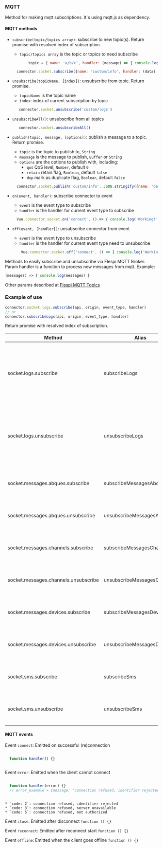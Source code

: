 ### MQTT
Method for making mqtt subscriptions. It`s using  mqtt.js as dependency.
#### MQTT methods
* `subscribe(topic/topics array)`: subscribe to new topic(s). Return promise with resolved index of subscription.
    * `topic/topics array` is the topic or topics to need subscribe
    
        ```js
            topic = { name: 'a/b/c', handler: (message) => { console.log(message) } }
        ```
        
    ```js
      connector.socket.subscribe({name: 'custom/info', handler: (data) => { console.log(`subscribed: ${data}`) }})
    ```
    
* `unsubscribe(topicName, [index])`: unsubscribe from topic. Return promise.
    * `topicName`: is the topic name
    * `index`: index of current subscription by topic
    
    ```js
       connector.socket.unsubscribe('custom/logs')
    ```
    
* `unsubscribeAll()`: unsubscribe from all topics

    ```js
       connector.socket.unsubscribeAll()
    ```    
    
* `publish(topic, message, [options])`: publish a message to a topic. Return promise.
    * `topic` is the topic to publish to, `String`
    * `message` is the message to publish, `Buffer` or `String`
    * `options` are the options to publish with, including:
      * `qos` QoS level, `Number`, default `0`
      * `retain` retain flag, `Boolean`, default `false`
      * `dup` mark as duplicate flag, `Boolean`, default `false`
      
    ```js
      connector.socket.publish('custom/info', JSON.stringify({name: 'device#269'}))
    ```
    
* `on(event, handler)`: subscribe connector to event
    * `event` is the event type to subscribe
    * `handler` is the handler for current event type to subscribe
    
    ```js
      Vue.connector.socket.on('connect', () => { console.log('Working!') })
    ```
    
* `off(event, [handler])`: unsubscribe connector from event
    * `event` is the event type to unsubscribe
    * `handler` is the handler for current event type need to unsubscribe
    
    ```js
        Vue.connector.socket.off('connect', () => { console.log('Working!') })
    ```
Methods to easily subscribe and unsubscribe via Flespi MQTT Broker.
Param handler is a function to process new messages from mqtt. Example:
```js
(messages) => { console.log(messages) }
``` 
Other params described at [Flespi MQTT Topics](https://flespi.com/mqtt-api)
  
### Example of use

```js
connector.socket.logs.subscribe(api, origin, event_type, handler)
// or
connector.subscribeLogs(api, origin, event_type, handler)
```
 Return promise with resolved index of subscription. 
  
| Method  | Alias  | Params  | Description  |
|---|---|---|---| 
| socket.logs.subscribe | subscribeLogs | api, origin, event_type, handler | Subscribe to logs. {event_type} has occurred in {origin}, see platform logs for more information |
| socket.logs.unsubscribe | unsubscribeLogs | api, origin, event_type, handler | Unsubscribe from logs. {event_type} has occurred in {origin}, see platform logs for more information |
| socket.messages.abques.subscribe | subscribeMessagesAbques | abque_id, name, handler | Subscribe to new message posted to abque |
| socket.messages.abques.unsubscribe | unsubscribeMessagesAbques | abque_id, name, handler | Unsubscribe from new message posted to abque |
| socket.messages.channels.subscribe | subscribeMessagesChannels | channel_id, ident, handler | Subscribe to new message received by channel |
| socket.messages.channels.unsubscribe | unsubscribeMessagesChannels | channel_id, ident, handler | Unsubscribe from new message received by channel |
| socket.messages.devices.subscribe | subscribeMessagesDevices | device_id, handler | Subscribe to new message received by device |
| socket.messages.devices.unsubscribe | unsubscribeMessagesDevices | device_id, handler | Unsubscribe from new message received by device |
| socket.sms.subscribe | subscribeSms | modem_id, phone, handler | Subscribe to SMS message received by modem |
| socket.sms.unsubscribe | unsubscribeSms | modem_id, phone, handler | Unsubscribe from SMS message received by modem |
    
#### MQTT events

Event `connect`: Emitted on successful (re)connection

```js
    
  function handler() {}
        
```
    
Event `error`: Emitted when the client cannot connect

```js
    
  function handler(error) {}
  // error_example = {message: 'connection refused, identifier rejected', code: 2}
        
```
    
    * `code: 2`: connection refused, identifier rejected
    * `code: 3`: connection refused, server unavailable
    * `code: 5`: connection refused, not authorized
    
Event `close`: Emitted after disconnect
    `function () {}`
    
Event `reconnect`: Emitted after reconnect start
    `function () {}`
    
Event `offline`: Emitted when the client goes offline
    `function () {}`
